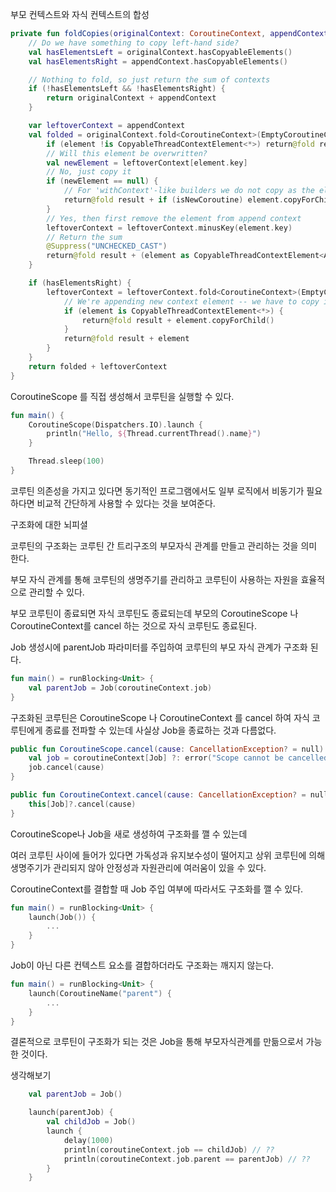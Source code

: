 
부모 컨텍스트와 자식 컨텍스트의 합성

```kotlin
private fun foldCopies(originalContext: CoroutineContext, appendContext: CoroutineContext, isNewCoroutine: Boolean): CoroutineContext {
    // Do we have something to copy left-hand side?
    val hasElementsLeft = originalContext.hasCopyableElements()
    val hasElementsRight = appendContext.hasCopyableElements()

    // Nothing to fold, so just return the sum of contexts
    if (!hasElementsLeft && !hasElementsRight) {
        return originalContext + appendContext
    }

    var leftoverContext = appendContext
    val folded = originalContext.fold<CoroutineContext>(EmptyCoroutineContext) { result, element ->
        if (element !is CopyableThreadContextElement<*>) return@fold result + element
        // Will this element be overwritten?
        val newElement = leftoverContext[element.key]
        // No, just copy it
        if (newElement == null) {
            // For 'withContext'-like builders we do not copy as the element is not shared
            return@fold result + if (isNewCoroutine) element.copyForChild() else element
        }
        // Yes, then first remove the element from append context
        leftoverContext = leftoverContext.minusKey(element.key)
        // Return the sum
        @Suppress("UNCHECKED_CAST")
        return@fold result + (element as CopyableThreadContextElement<Any?>).mergeForChild(newElement)
    }

    if (hasElementsRight) {
        leftoverContext = leftoverContext.fold<CoroutineContext>(EmptyCoroutineContext) { result, element ->
            // We're appending new context element -- we have to copy it, otherwise it may be shared with others
            if (element is CopyableThreadContextElement<*>) {
                return@fold result + element.copyForChild()
            }
            return@fold result + element
        }
    }
    return folded + leftoverContext
}
```


CoroutineScope 를 직접 생성해서 코루틴을 실행할 수 있다.

```kotlin
fun main() {
    CoroutineScope(Dispatchers.IO).launch {
        println("Hello, ${Thread.currentThread().name}")
    }

    Thread.sleep(100)
}
```

코루틴 의존성을 가지고 있다면 동기적인 프로그램에서도 일부 로직에서 비동기가 필요하다면 비교적 간단하게 사용할 수 있다는 것을 보여준다.


구조화에 대한 뇌피셜

코루틴의 구조화는 코루틴 간 트리구조의 부모자식 관계를 만들고 관리하는 것을 의미 한다.

부모 자식 관계를 통해 코루틴의 생명주기를 관리하고 코루틴이 사용하는 자원을 효율적으로 관리할 수 있다.

부모 코루틴이 종료되면 자식 코루틴도 종료되는데 부모의 CoroutineScope 나 CoroutineContext를 cancel 하는 것으로 자식 코루틴도 종료된다.


Job 생성시에 parentJob 파라미터를 주입하여 코루틴의 부모 자식 관계가 구조화 된다.

```kotlin
fun main() = runBlocking<Unit> {
    val parentJob = Job(coroutineContext.job)
}
```


구조화된 코루틴은 CoroutineScope 나 CoroutineContext 를 cancel 하여 자식 코루틴에게 종료를 전파할 수 있는데 사실상 Job을 종료하는 것과 다름없다.
```kotlin
public fun CoroutineScope.cancel(cause: CancellationException? = null) {
    val job = coroutineContext[Job] ?: error("Scope cannot be cancelled because it does not have a job: $this")
    job.cancel(cause)
}
```

```kotlin
public fun CoroutineContext.cancel(cause: CancellationException? = null) {
    this[Job]?.cancel(cause)
}
```

CoroutineScope나 Job을 새로 생성하여 구조화를 깰 수 있는데

여러 코루틴 사이에 들어가 있다면 가독성과 유지보수성이 떨어지고 상위 코루틴에 의해 생명주기가 관리되지 않아 안정성과 자원관리에 여러움이 있을 수 있다.

CoroutineContext를 결합할 때 Job 주입 여부에 따라서도 구조화를 깰 수 있다.

```kotlin
fun main() = runBlocking<Unit> {
    launch(Job()) { 
        ...
    }
}
```

Job이 아닌 다른 컨텍스트 요소를 결합하더라도 구조화는 깨지지 않는다.

```kotlin
fun main() = runBlocking<Unit> {
    launch(CoroutineName("parent") { 
        ...
    }
}
```

결론적으로 코루틴이 구조화가 되는 것은 Job을 통해 부모자식관계를 만듦으로서 가능한 것이다.


생각해보기

```kotlin
    val parentJob = Job()

    launch(parentJob) {
        val childJob = Job()
        launch {
            delay(1000)
            println(coroutineContext.job == childJob) // ??
            println(coroutineContext.job.parent == parentJob) // ??
        }
    }
```
